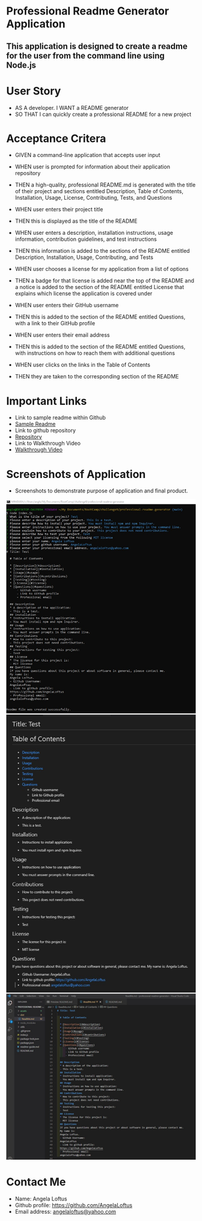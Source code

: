 # Professional Readme Generator Application

## This application is designed to create a readme for the user from the command line using Node.js

# User Story

- AS A developer. I WANT a README generator
- SO THAT I can quickly create a professional README for a new project

# Acceptance Critera

* GIVEN a command-line application that accepts user input
- WHEN user is prompted for information about their application repository
- THEN a high-quality, professional README.md is generated with the title of their project and sections entitled Description, Table of Contents, Installation, Usage, License, Contributing, Tests, and Questions

- WHEN user enters their project title
- THEN this is displayed as the title of the README

- WHEN user enters a description, installation instructions, usage information, contribution guidelines, and test instructions

- THEN this information is added to the sections of the README entitled Description, Installation, Usage, Contributing, and Tests
- WHEN user chooses a license for my application from a list of options
- THEN a badge for that license is added near the top of the README and a notice is added to the section of the README entitled License that explains which license the application is covered under

- WHEN user enters their GitHub username
- THEN this is added to the section of the README entitled Questions, with a link to their GitHub profile

- WHEN user enters their email address
- THEN this is added to the section of the README entitled Questions, with instructions on how to reach them with additional questions

- WHEN user clicks on the links in the Table of Contents
- THEN they are taken to the corresponding section of the README
 
# Important Links

- Link to sample readme within Github
- [Sample Readme](https://github.com/AngelaLoftus/professional-readme-generator/blob/main/dist/ReadMe.md) 
- Link to github repository
- [Repository ](https://github.com/AngelaLoftus/professional-readme-generator) 
- Link to Walkthrough Video
- [Walkthrough Video](https://watch.screencastify.com/v/PKtP9rb9w1xEWeah15lC)

# Screenshots of Application 
- Screenshots to demonstrate purpose of application and final product. 

![Screenshot](https://github.com/AngelaLoftus/professional-readme-generator/blob/main/assets/CommandLineScreenshot.jpg) 
![Screenshot](https://github.com/AngelaLoftus/professional-readme-generator/blob/main/assets/SampleReadMeScreenshot.jpg) 
![Screenshot](https://github.com/AngelaLoftus/professional-readme-generator/blob/main/assets/VSCodeScreenshot.jpg)

# Contact Me
- Name: Angela Loftus
- Github profile: https://github.com/AngelaLoftus 
- Email address: angelaloftus@yahoo.com 
